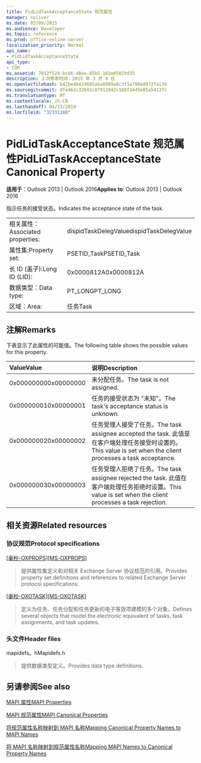 ```yaml
---
title: PidLidTaskAcceptanceState 规范属性
manager: soliver
ms.date: 03/09/2015
ms.audience: Developer
ms.topic: reference
ms.prod: office-online-server
localization_priority: Normal
api_name:
- PidLidTaskAcceptanceState
api_type:
- COM
ms.assetid: 7012f524-bc66-48ea-85b5-163e05029d35
description: 上次修改时间：2015 年 3 月 9 日
ms.openlocfilehash: b42be4b42d085aba8999a8c3f1a780ed972fa136
ms.sourcegitcommit: 8fe462c32b91c87911942c188f3445e85a54137c
ms.translationtype: MT
ms.contentlocale: zh-CN
ms.lasthandoff: 04/23/2019
ms.locfileid: "32331288"
---
```

# <a name="pidlidtaskacceptancestate-canonical-property"></a><span data-ttu-id="7aafa-103">PidLidTaskAcceptanceState 规范属性</span><span class="sxs-lookup"><span data-stu-id="7aafa-103">PidLidTaskAcceptanceState Canonical Property</span></span>

  
  
<span data-ttu-id="7aafa-104">**适用于**：Outlook 2013 | Outlook 2016</span><span class="sxs-lookup"><span data-stu-id="7aafa-104">**Applies to**: Outlook 2013 | Outlook 2016</span></span> 
  
<span data-ttu-id="7aafa-105">指示任务的接受状态。</span><span class="sxs-lookup"><span data-stu-id="7aafa-105">Indicates the acceptance state of the task.</span></span>
  
|||
|:-----|:-----|
|<span data-ttu-id="7aafa-106">相关属性：</span><span class="sxs-lookup"><span data-stu-id="7aafa-106">Associated properties:</span></span>  <br/> |<span data-ttu-id="7aafa-107">dispidTaskDelegValue</span><span class="sxs-lookup"><span data-stu-id="7aafa-107">dispidTaskDelegValue</span></span>  <br/> |
|<span data-ttu-id="7aafa-108">属性集:</span><span class="sxs-lookup"><span data-stu-id="7aafa-108">Property set:</span></span>  <br/> |<span data-ttu-id="7aafa-109">PSETID_Task</span><span class="sxs-lookup"><span data-stu-id="7aafa-109">PSETID_Task</span></span>  <br/> |
|<span data-ttu-id="7aafa-110">长 ID (盖子):</span><span class="sxs-lookup"><span data-stu-id="7aafa-110">Long ID (LID):</span></span>  <br/> |<span data-ttu-id="7aafa-111">0x0000812A</span><span class="sxs-lookup"><span data-stu-id="7aafa-111">0x0000812A</span></span>  <br/> |
|<span data-ttu-id="7aafa-112">数据类型：</span><span class="sxs-lookup"><span data-stu-id="7aafa-112">Data type:</span></span>  <br/> |<span data-ttu-id="7aafa-113">PT_LONG</span><span class="sxs-lookup"><span data-stu-id="7aafa-113">PT_LONG</span></span>  <br/> |
|<span data-ttu-id="7aafa-114">区域：</span><span class="sxs-lookup"><span data-stu-id="7aafa-114">Area:</span></span>  <br/> |<span data-ttu-id="7aafa-115">任务</span><span class="sxs-lookup"><span data-stu-id="7aafa-115">Task</span></span>  <br/> |
   
## <a name="remarks"></a><span data-ttu-id="7aafa-116">注解</span><span class="sxs-lookup"><span data-stu-id="7aafa-116">Remarks</span></span>

<span data-ttu-id="7aafa-117">下表显示了此属性的可能值。</span><span class="sxs-lookup"><span data-stu-id="7aafa-117">The following table shows the possible values for this property.</span></span>
  
|<span data-ttu-id="7aafa-118">**Value**</span><span class="sxs-lookup"><span data-stu-id="7aafa-118">**Value**</span></span>|<span data-ttu-id="7aafa-119">**说明**</span><span class="sxs-lookup"><span data-stu-id="7aafa-119">**Description**</span></span>|
|:-----|:-----|
|<span data-ttu-id="7aafa-120">0x00000000</span><span class="sxs-lookup"><span data-stu-id="7aafa-120">0x00000000</span></span>  <br/> |<span data-ttu-id="7aafa-121">未分配任务。</span><span class="sxs-lookup"><span data-stu-id="7aafa-121">The task is not assigned.</span></span>  <br/> |
|<span data-ttu-id="7aafa-122">0x00000001</span><span class="sxs-lookup"><span data-stu-id="7aafa-122">0x00000001</span></span>  <br/> |<span data-ttu-id="7aafa-123">任务的接受状态为 "未知"。</span><span class="sxs-lookup"><span data-stu-id="7aafa-123">The task's acceptance status is unknown.</span></span>  <br/> |
|<span data-ttu-id="7aafa-124">0x00000002</span><span class="sxs-lookup"><span data-stu-id="7aafa-124">0x00000002</span></span>  <br/> |<span data-ttu-id="7aafa-125">任务受理人接受了任务。</span><span class="sxs-lookup"><span data-stu-id="7aafa-125">The task assignee accepted the task.</span></span> <span data-ttu-id="7aafa-126">此值是在客户端处理任务接受时设置的。</span><span class="sxs-lookup"><span data-stu-id="7aafa-126">This value is set when the client processes a task acceptance.</span></span>  <br/> |
|<span data-ttu-id="7aafa-127">0x00000003</span><span class="sxs-lookup"><span data-stu-id="7aafa-127">0x00000003</span></span>  <br/> |<span data-ttu-id="7aafa-128">任务受理人拒绝了任务。</span><span class="sxs-lookup"><span data-stu-id="7aafa-128">The task assignee rejected the task.</span></span> <span data-ttu-id="7aafa-129">此值在客户端处理任务拒绝时设置。</span><span class="sxs-lookup"><span data-stu-id="7aafa-129">This value is set when the client processes a task rejection.</span></span>  <br/> |
   
## <a name="related-resources"></a><span data-ttu-id="7aafa-130">相关资源</span><span class="sxs-lookup"><span data-stu-id="7aafa-130">Related resources</span></span>

### <a name="protocol-specifications"></a><span data-ttu-id="7aafa-131">协议规范</span><span class="sxs-lookup"><span data-stu-id="7aafa-131">Protocol specifications</span></span>

<span data-ttu-id="7aafa-132">[[毫秒-OXPROPS]](https://msdn.microsoft.com/library/f6ab1613-aefe-447d-a49c-18217230b148%28Office.15%29.aspx)</span><span class="sxs-lookup"><span data-stu-id="7aafa-132">[[MS-OXPROPS]](https://msdn.microsoft.com/library/f6ab1613-aefe-447d-a49c-18217230b148%28Office.15%29.aspx)</span></span>
  
> <span data-ttu-id="7aafa-133">提供属性集定义和对相关 Exchange Server 协议规范的引用。</span><span class="sxs-lookup"><span data-stu-id="7aafa-133">Provides property set definitions and references to related Exchange Server protocol specifications.</span></span>
    
<span data-ttu-id="7aafa-134">[[毫秒-OXOTASK]](https://msdn.microsoft.com/library/55600ec0-6195-4730-8436-59c7931ef27e%28Office.15%29.aspx)</span><span class="sxs-lookup"><span data-stu-id="7aafa-134">[[MS-OXOTASK]](https://msdn.microsoft.com/library/55600ec0-6195-4730-8436-59c7931ef27e%28Office.15%29.aspx)</span></span>
  
> <span data-ttu-id="7aafa-135">定义为任务、任务分配和任务更新的电子等效项建模的多个对象。</span><span class="sxs-lookup"><span data-stu-id="7aafa-135">Defines several objects that model the electronic equivalent of tasks, task assignments, and task updates.</span></span>
    
### <a name="header-files"></a><span data-ttu-id="7aafa-136">头文件</span><span class="sxs-lookup"><span data-stu-id="7aafa-136">Header files</span></span>

<span data-ttu-id="7aafa-137">mapidefs。h</span><span class="sxs-lookup"><span data-stu-id="7aafa-137">Mapidefs.h</span></span>
  
> <span data-ttu-id="7aafa-138">提供数据类型定义。</span><span class="sxs-lookup"><span data-stu-id="7aafa-138">Provides data type definitions.</span></span>
    
## <a name="see-also"></a><span data-ttu-id="7aafa-139">另请参阅</span><span class="sxs-lookup"><span data-stu-id="7aafa-139">See also</span></span>



[<span data-ttu-id="7aafa-140">MAPI 属性</span><span class="sxs-lookup"><span data-stu-id="7aafa-140">MAPI Properties</span></span>](mapi-properties.md)
  
[<span data-ttu-id="7aafa-141">MAPI 规范属性</span><span class="sxs-lookup"><span data-stu-id="7aafa-141">MAPI Canonical Properties</span></span>](mapi-canonical-properties.md)
  
[<span data-ttu-id="7aafa-142">将规范属性名称映射到 MAPI 名称</span><span class="sxs-lookup"><span data-stu-id="7aafa-142">Mapping Canonical Property Names to MAPI Names</span></span>](mapping-canonical-property-names-to-mapi-names.md)
  
[<span data-ttu-id="7aafa-143">将 MAPI 名称映射到规范属性名称</span><span class="sxs-lookup"><span data-stu-id="7aafa-143">Mapping MAPI Names to Canonical Property Names</span></span>](mapping-mapi-names-to-canonical-property-names.md)

